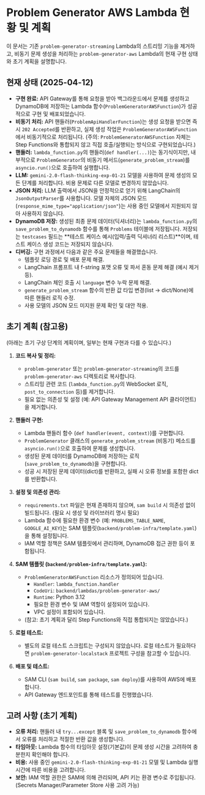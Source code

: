 # Problem Generator AWS Lambda 현황 및 계획

이 문서는 기존 `problem-generator-streaming` Lambda의 스트리밍 기능을 제거하고, 비동기 문제 생성을 처리하는 `problem-generator-aws` Lambda의 현재 구현 상태와 초기 계획을 설명합니다.

## 현재 상태 (2025-04-12)

- **구현 완료:** API Gateway를 통해 요청을 받아 백그라운드에서 문제를 생성하고 DynamoDB에 저장하는 Lambda 함수(`ProblemGeneratorAWSFunction`)가 성공적으로 구현 및 배포되었습니다.
- **비동기 처리:** API 핸들러(`ProblemApiHandlerFunction`)는 생성 요청을 받으면 즉시 `202 Accepted`를 반환하고, 실제 생성 작업은 `ProblemGeneratorAWSFunction`에서 비동기적으로 처리됩니다. (주의: `ProblemGeneratorAWSFunction` 자체는 Step Functions와 통합되지 않고 직접 호출/실행되는 방식으로 구현되었습니다.)
- **핸들러:** `lambda_function.py`의 핸들러(`def handler(...)`)는 동기식이지만, 내부적으로 `ProblemGenerator`의 비동기 메서드(`generate_problem_stream`)를 `asyncio.run()`으로 호출하여 실행합니다.
- **LLM:** `gemini-2.0-flash-thinking-exp-01-21` 모델을 사용하여 문제 생성의 모든 단계를 처리합니다. 비용 문제로 다른 모델로 변경하지 않았습니다.
- **JSON 처리:** LLM 출력에서 JSON을 안정적으로 얻기 위해 LangChain의 `JsonOutputParser`를 사용합니다. 모델 자체의 JSON 모드(`response_mime_type="application/json"`)는 사용 중인 모델에서 지원되지 않아 사용하지 않습니다.
- **DynamoDB 저장:** 생성된 최종 문제 데이터(딕셔너리)는 `lambda_function.py`의 `save_problem_to_dynamodb` 함수를 통해 `Problems` 테이블에 저장됩니다. 저장되는 `testcases` 필드는 **테스트 케이스 예시(입력/출력 딕셔너리 리스트)**이며, 테스트 케이스 생성 코드는 저장되지 않습니다.
- **디버깅:** 구현 과정에서 다음과 같은 주요 문제들을 해결했습니다.
  - 템플릿 로딩 경로 및 배포 문제 해결.
  - LangChain 프롬프트 내 f-string 포맷 오류 및 파서 혼동 문제 해결 (예시 제거 등).
  - LangChain 체인 호출 시 `language` 변수 누락 문제 해결.
  - `generate_problem_stream` 함수의 반환 값 타입 변경(list -> dict/None)에 따른 핸들러 로직 수정.
  - 사용 모델의 JSON 모드 미지원 문제 확인 및 대안 적용.

## 초기 계획 (참고용)

(아래는 초기 구상 단계의 계획이며, 일부는 현재 구현과 다를 수 있습니다.)

1.  **코드 복사 및 정리:**

    - `problem-generator` 또는 `problem-generator-streaming`의 코드를 `problem-generator-aws` 디렉토리로 복사합니다.
    - 스트리밍 관련 코드 (`lambda_function.py`의 WebSocket 로직, `post_to_connection` 등)를 제거합니다.
    - 필요 없는 의존성 및 설정 (예: API Gateway Management API 클라이언트)을 제거합니다.

2.  **핸들러 구현:**

    - Lambda 핸들러 함수 (`def handler(event, context)`)를 구현합니다.
    - `ProblemGenerator` 클래스의 `generate_problem_stream` (비동기) 메소드를 `asyncio.run()`으로 호출하여 문제를 생성합니다.
    - 생성된 문제 데이터를 DynamoDB에 저장하는 로직 (`save_problem_to_dynamodb`)을 구현합니다.
    - 성공 시 저장된 문제 데이터(dict)를 반환하고, 실패 시 오류 정보를 포함한 dict를 반환합니다.

3.  **설정 및 의존성 관리:**

    - `requirements.txt` 파일은 현재 존재하지 않으며, `sam build` 시 의존성 없이 빌드됩니다. (필요 시 생성 및 라이브러리 명시 필요)
    - Lambda 함수에 필요한 환경 변수 (예: `PROBLEMS_TABLE_NAME`, `GOOGLE_AI_KEY`)는 SAM 템플릿(`backend/problem-infra/template.yaml`)을 통해 설정됩니다.
    - IAM 역할 정책은 SAM 템플릿에서 관리하며, DynamoDB 접근 권한 등이 포함됩니다.

4.  **SAM 템플릿 (`backend/problem-infra/template.yaml`):**

    - `ProblemGeneratorAWSFunction` 리소스가 정의되어 있습니다.
      - `Handler`: `lambda_function.handler`
      - `CodeUri`: `backend/lambdas/problem-generator-aws/`
      - `Runtime`: Python 3.12
      - 필요한 환경 변수 및 IAM 역할이 설정되어 있습니다.
      - VPC 설정이 포함되어 있습니다.
    - (참고: 초기 계획과 달리 Step Functions와 직접 통합되지는 않았습니다.)

5.  **로컬 테스트:**

    - 별도의 로컬 테스트 스크립트는 구성되지 않았습니다. 로컬 테스트가 필요하다면 `problem-generator-localstack` 프로젝트 구성을 참고할 수 있습니다.

6.  **배포 및 테스트:**

    - SAM CLI (`sam build`, `sam package`, `sam deploy`)를 사용하여 AWS에 배포합니다.
    - API Gateway 엔드포인트를 통해 테스트를 진행했습니다.

## 고려 사항 (초기 계획)

- **오류 처리:** 핸들러 내 `try...except` 블록 및 `save_problem_to_dynamodb` 함수에서 오류를 처리하고 적절한 반환 값을 생성합니다.
- **타임아웃:** Lambda 함수의 타임아웃 설정(기본값)이 문제 생성 시간을 고려하여 충분한지 확인해야 합니다.
- **비용:** 사용 중인 `gemini-2.0-flash-thinking-exp-01-21` 모델 및 Lambda 실행 시간에 따른 비용을 고려합니다.
- **보안:** IAM 역할 권한은 SAM에 의해 관리되며, API 키는 환경 변수로 주입됩니다. (Secrets Manager/Parameter Store 사용 고려 가능)
